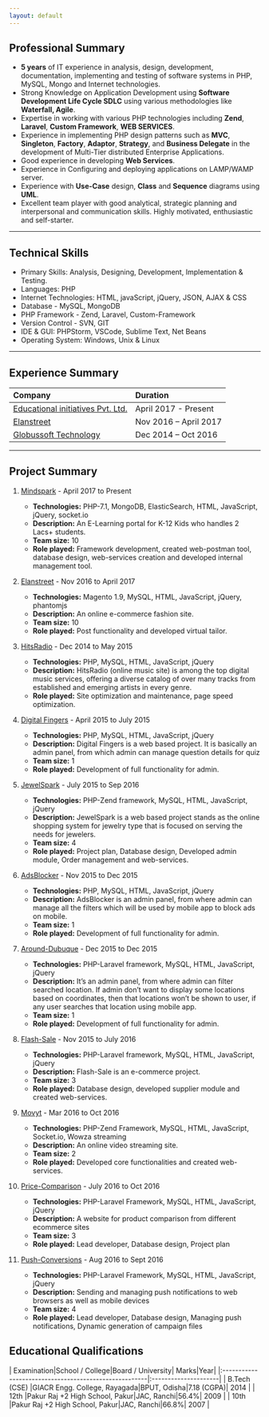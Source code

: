 ```yaml
---
layout: default
---
```


## Professional Summary
*   **5 years** of IT experience in analysis, design, development, documentation, implementing and testing of software systems in PHP, MySQL, Mongo and Internet technologies.
*	Strong Knowledge on Application Development using **Software Development Life Cycle SDLC** using various methodologies like **Waterfall, Agile**.
*	Expertise in working with various PHP technologies including **Zend**, **Laravel**, **Custom Framework**, **WEB SERVICES**.
*	Experience in implementing PHP design patterns such as **MVC**, **Singleton**, **Factory**, **Adaptor**, **Strategy**, and **Business Delegate** in the development of Multi-Tier distributed Enterprise Applications.
*	Good experience in developing **Web Services**.
*	Experience in Configuring and deploying applications on LAMP/WAMP server.
*	Experience with **Use-Case** design, **Class** and **Sequence** diagrams using **UML**.
*	Excellent team player with good analytical, strategic planning and interpersonal and communication skills. Highly motivated, enthusiastic and self-starter.

* * *

## Technical Skills

*	Primary Skills: Analysis, Designing, Development, Implementation & Testing.
*	Languages: PHP
*	Internet Technologies: HTML, javaScript, jQuery, JSON, AJAX & CSS
*   Database - MySQL, MongoDB
*   PHP Framework - Zend, Laravel, Custom-Framework
*   Version Control - SVN, GIT
*	IDE & GUI: PHPStorm, VSCode, Sublime Text, Net Beans
*	Operating System: Windows, Unix & Linux

* * *

## Experience Summary

| Company                                               | Duration             |
|:------------------------------------------------------|:---------------------|
| [Educational initiatives Pvt. Ltd.](http://www.ei-india.com) | April 2017 - Present |
| [Elanstreet](http://www.elanstreet.com)                     | Nov 2016 – April 2017|
| [Globussoft Technology](http://www.globussoft.com)          | Dec 2014 – Oct 2016  |

* * *

## Project Summary

1.  [Mindspark](http://www.mindspark.in) - April 2017 to Present
    * **Technologies:** PHP-7.1, MongoDB, ElasticSearch, HTML, JavaScript, jQuery, socket.io
    * **Description:** An E-Learning portal for K-12 Kids who handles 2 Lacs+ students.
    * **Team size:** 10
    * **Role played:** Framework development, created web-postman tool, database design, web-services creation and developed internal management tool.

1.  [Elanstreet](http://www.elanstreet.com) - Nov 2016 to April 2017
    * **Technologies:** Magento 1.9, MySQL, HTML, JavaScript, jQuery, phantomjs
    * **Description:** An online e-commerce fashion site.
    * **Team size:** 10
    * **Role played:** Post functionality and developed virtual tailor.

1.  [HitsRadio](http://www.hitsradio.com) - Dec 2014 to May 2015
	* **Technologies:** PHP, MySQL, HTML, JavaScript, jQuery
	* **Description:** HitsRadio (online music site) is among the top digital music services, offering a diverse catalog of over many tracks from established and emerging artists in every genre.
	* **Role played:** Site optimization and maintenance, page speed optimization.


1.  [Digital Fingers](http://www.mopolls.com) - April 2015 to July 2015
	* **Technologies:** PHP, MySQL, HTML, JavaScript, jQuery
	* **Description:** Digital Fingers is a web based project. It is basically an admin panel, from which admin can manage question details for quiz
	* **Team size:** 1
	* **Role played:** Development of full functionality for admin.

1.  [JewelSpark](http://www.jewelspark.in) - July 2015 to Sep 2016
	* **Technologies:** PHP-Zend framework, MySQL, HTML, JavaScript, jQuery
	* **Description:** JewelSpark is a web based project stands as the online shopping system for jewelry type that is focused on serving the needs for jewelers.
	* **Team size:** 4
	* **Role played:** Project plan, Database design, Developed admin module, Order management and web-services.

1.  [AdsBlocker](http://www.adblock.globusapps.com) - Nov 2015 to Dec 2015
	* **Technologies:** PHP, MySQL, HTML, JavaScript, jQuery
	* **Description:** AdsBlocker is an admin panel, from where admin can manage all the filters which will be used by mobile app to block ads on mobile.
	* **Team size:** 1
	* **Role played:** Development of full functionality for admin.

1.  [Around-Dubuque](http://www.aroundme.globusapps.com) - Dec 2015 to Dec 2015
	* **Technologies:** PHP-Laravel framework, MySQL, HTML, JavaScript, jQuery
	* **Description:** It’s an admin panel, from where admin can filter searched location. If admin don’t want to display some locations based on coordinates, then that locations won’t be shown to user, if any user searches that location using mobile app. 
	* **Team size:** 1
	* **Role played:** Development of full functionality for admin.

1.  [Flash-Sale](http://www.flashsale.globusapps.com) - Nov 2015 to July 2016
	* **Technologies:** PHP-Laravel framework, MySQL, HTML, JavaScript, jQuery
	* **Description:** Flash-Sale is an e-commerce project.
	* **Team size:** 3
	* **Role played:** Database design, developed supplier module and created web-services.

1.  [Movyt](http://www.movyt.com) - Mar 2016 to Oct 2016
	* **Technologies:** PHP-Zend Framework, MySQL, HTML, JavaScript, Socket.io, Wowza streaming
	* **Description:** An online video streaming site.
	* **Team size:** 2
	* **Role played:** Developed core functionalities and created web-services.

1.  [Price-Comparison](http://www.mobda.globusapps.com) - July 2016 to Oct 2016
	* **Technologies:** PHP-Laravel Framework, MySQL, HTML, JavaScript, jQuery
	* **Description:** A website for product comparison from different ecommerce sites
	* **Team size:** 3
	* **Role played:** Lead developer, Database design, Project plan

1.  [Push-Conversions](http://www.pushconversions.com) - Aug 2016 to Sept 2016
	* **Technologies:** PHP-Laravel Framework, MySQL, HTML, JavaScript, jQuery
	* **Description:** Sending and managing push notifications to web browsers as well as mobile devices
	* **Team size:** 4
	* **Role played:** Lead developer, Database design, Managing push notifications, Dynamic generation of campaign files


## Educational Qualifications

| Examination|School / College|Board / University| Marks|Year|
|:------------------------------------------------------|:---------------------|
| B.Tech (CSE) |GIACR Engg. College, Rayagada|BPUT, Odisha|7.18 (CGPA)| 2014 |
| 12th |Pakur Raj +2 High School, Pakur|JAC, Ranchi|56.4%| 2009 |
| 10th |Pakur Raj +2 High School, Pakur|JAC, Ranchi|66.8%| 2007 |